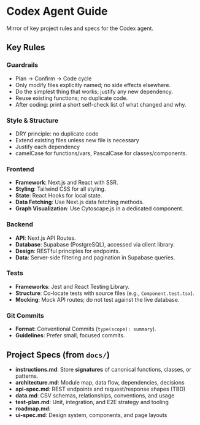 # Codex Agent Guide

Mirror of key project rules and specs for the Codex agent.

## Key Rules

### Guardrails
- Plan → Confirm → Code cycle
- Only modify files explicitly named; no side effects elsewhere.
- Do the simplest thing that works; justify any new dependency.
- Reuse existing functions; no duplicate code.
- After coding: print a short self-check list of what changed and why.

### Style & Structure
- DRY principle: no duplicate code
- Extend existing files unless new file is necessary
- Justify each dependency
- camelCase for functions/vars, PascalCase for classes/components.

### Frontend
- **Framework**: Next.js and React with SSR.
- **Styling**: Tailwind CSS for all styling.
- **State**: React Hooks for local state.
- **Data Fetching**: Use Next.js data fetching methods.
- **Graph Visualization**: Use Cytoscape.js in a dedicated component.

### Backend
- **API**: Next.js API Routes.
- **Database**: Supabase (PostgreSQL), accessed via client library.
- **Design**: RESTful principles for endpoints.
- **Data**: Server-side filtering and pagination in Supabase queries.

### Tests
- **Frameworks**: Jest and React Testing Library.
- **Structure**: Co-locate tests with source files (e.g., `Component.test.tsx`).
- **Mocking**: Mock API routes; do not test against the live database.

### Git Commits
- **Format**: Conventional Commits (`type(scope): summary`).
- **Guidelines**: Prefer small, focused commits.

## Project Specs (from `docs/`)

- **instructions.md**: Store **signatures** of canonical functions, classes, or patterns.
- **architecture.md**: Module map, data flow, dependencies, decisions
- **api-spec.md**: REST endpoints and request/response shapes (TBD)
- **data.md**: CSV schemas, relationships, conventions, and usage
- **test-plan.md**: Unit, integration, and E2E strategy and tooling
- **roadmap.md**: 
- **ui-spec.md**: Design system, components, and page layouts